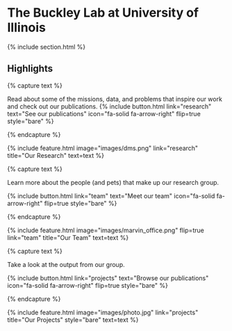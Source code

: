 ---
---

# The Buckley Lab at University of Illinois



{% include section.html %}

## Highlights

{% capture text %}

Read about some of the missions, data, and problems that inspire our work and check out our publications.
{%
  include button.html
  link="research"
  text="See our publications"
  icon="fa-solid fa-arrow-right"
  flip=true
  style="bare"
%}

{% endcapture %}

{%
  include feature.html
  image="images/dms.png"
  link="research"
  title="Our Research"
  text=text
%}

{% capture text %}

Learn more about the people (and pets) that make up our research group.

{%
  include button.html
  link="team"
  text="Meet our team"
  icon="fa-solid fa-arrow-right"
  flip=true
  style="bare"
%}

{% endcapture %}

{%
  include feature.html
  image="images/marvin_office.png"
  flip=true
  link="team"
  title="Our Team"
  text=text
%}

{% capture text %}

Take a look at the output from our group.

{%
  include button.html
  link="projects"
  text="Browse our publications"
  icon="fa-solid fa-arrow-right"
  flip=true
  style="bare"
%}

{% endcapture %}

{%
  include feature.html
  image="images/photo.jpg"
  link="projects"
  title="Our Projects"
  style="bare"
  text=text
%}


